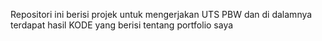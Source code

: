 Repositori ini berisi projek untuk mengerjakan UTS PBW dan di dalamnya terdapat hasil KODE yang berisi tentang portfolio saya
